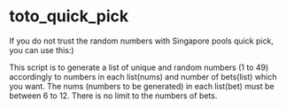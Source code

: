# toto_quick_pick
If you do not trust the random numbers with Singapore pools quick pick, you can use this:)

This script is to generate a list of unique and random numbers (1 to 49) accordingly to numbers in each list(nums) and number of bets(list) which you want. 
The nums (numbers to be generated) in each list(bet) must be between 6 to 12.
There is no limit to the numbers of bets.
